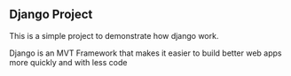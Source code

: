 ## Django Project
This is a simple project to demonstrate how django work.

Django is an MVT Framework that makes it easier to build better web apps more quickly and with less code